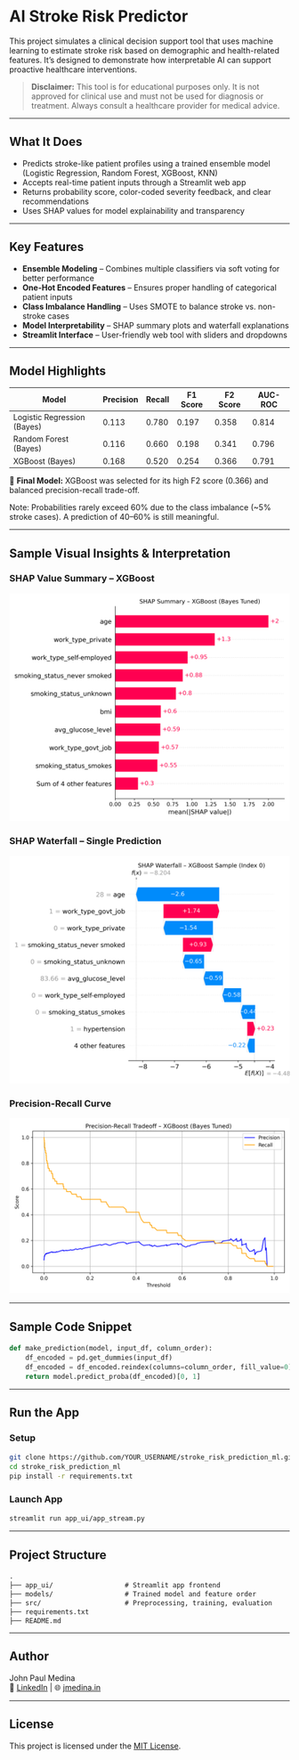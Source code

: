 
# AI Stroke Risk Predictor

This project simulates a clinical decision support tool that uses machine learning to estimate stroke risk based on demographic and health-related features. It’s designed to demonstrate how interpretable AI can support proactive healthcare interventions.

> **Disclaimer:** This tool is for educational purposes only. It is not approved for clinical use and must not be used for diagnosis or treatment. Always consult a healthcare provider for medical advice.

---

## What It Does

- Predicts stroke-like patient profiles using a trained ensemble model (Logistic Regression, Random Forest, XGBoost, KNN)
- Accepts real-time patient inputs through a Streamlit web app
- Returns probability score, color-coded severity feedback, and clear recommendations
- Uses SHAP values for model explainability and transparency

---

## Key Features

- **Ensemble Modeling** – Combines multiple classifiers via soft voting for better performance
- **One-Hot Encoded Features** – Ensures proper handling of categorical patient inputs
- **Class Imbalance Handling** – Uses SMOTE to balance stroke vs. non-stroke cases
- **Model Interpretability** – SHAP summary plots and waterfall explanations
- **Streamlit Interface** – User-friendly web tool with sliders and dropdowns

---

## Model Highlights

| Model                      | Precision | Recall | F1 Score | F2 Score | AUC-ROC |
|---------------------------|-----------|--------|----------|----------|---------|
| Logistic Regression (Bayes) | 0.113     | 0.780  | 0.197    | 0.358    | 0.814   |
| Random Forest (Bayes)       | 0.116     | 0.660  | 0.198    | 0.341    | 0.796   |
| XGBoost (Bayes)             | 0.168     | 0.520  | 0.254    | 0.366    | 0.791   |

🧠 **Final Model:** XGBoost was selected for its high F2 score (0.366) and balanced precision-recall trade-off.

Note: Probabilities rarely exceed 60% due to the class imbalance (~5% stroke cases). A prediction of 40–60% is still meaningful.

---

## Sample Visual Insights & Interpretation

### SHAP Value Summary – XGBoost
![SHAP Summary](outputs/figures/shap_summary_xgb.png)

### SHAP Waterfall – Single Prediction
![Waterfall](outputs/figures/shap_waterfall_xgb.png)

### Precision-Recall Curve
![Precision-Recall](outputs/figures/precision_recall_curve_xgb.png)

---

## Sample Code Snippet

```python
def make_prediction(model, input_df, column_order):
    df_encoded = pd.get_dummies(input_df)
    df_encoded = df_encoded.reindex(columns=column_order, fill_value=0)
    return model.predict_proba(df_encoded)[0, 1]
```

---

## Run the App

### Setup

```bash
git clone https://github.com/YOUR_USERNAME/stroke_risk_prediction_ml.git
cd stroke_risk_prediction_ml
pip install -r requirements.txt
```

### Launch App
```bash
streamlit run app_ui/app_stream.py
```

---

## Project Structure

```
.
├── app_ui/                  # Streamlit app frontend
├── models/                  # Trained model and feature order
├── src/                     # Preprocessing, training, evaluation
├── requirements.txt
├── README.md
```

---

## Author

John Paul Medina  
🔗 [LinkedIn](https://linkedin.com/in/jpmedinacs) | 🌐 [jmedina.in](https://jmedina.in)  

---

## License

This project is licensed under the [MIT License](LICENSE).
